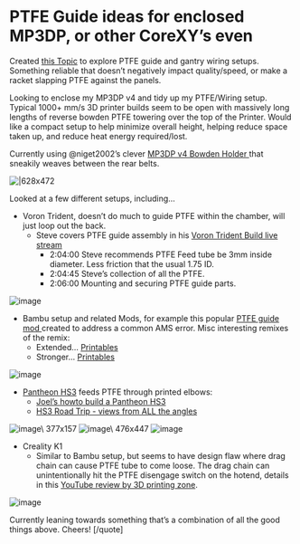 # PTFE Guide ideas for enclosed MP3DP, or other CoreXY’s even

Created [this Topic](https://forum.v1e.com/t/ptfe-guide-ideas-for-enclosed-mp3dp-or-other-corexys-even/38680) to explore PTFE guide and gantry wiring setups.  Something reliable that doesn’t negatively impact quality/speed, or make a racket slapping PTFE against the panels.

Looking to enclose my MP3DP v4 and tidy up my PTFE/Wiring setup. Typical 1000+ mm/s 3D printer builds seem to be open with massively long lengths of reverse bowden PTFE towering over the top of the Printer. Would like a compact setup to help minimize overall height, helping reduce space taken up, and reduce heat energy required/lost.

Currently using @niget2002’s clever [MP3DP v4 Bowden Holder ](https://www.thingiverse.com/thing:5968992) that sneakily weaves between the rear belts.

![|628x472](https://us2.dh-cdn.net/uploads/db5587/original/3X/2/e/2e8230f6a2d80ad921cd836b99fb91375e58a0bc.jpeg)

Looked at a few different setups, including…

* Voron Trident, doesn’t do much to guide PTFE within the chamber, will just loop out the back.
  * Steve covers PTFE guide assembly in his [Voron Trident Build live stream](https://www.youtube.com/watch?v=zXFGQMVvHrs)
    * 2:04:00 Steve recommends PTFE Feed tube be 3mm inside diameter. Less friction that the usual 1.75 ID.
    * 2:04:45 Steve’s collection of all the PTFE.
    * 2:06:00 Mounting and securing PTFE guide parts.

![image](https://us2.dh-cdn.net/uploads/db5587/optimized/3X/b/2/b2c96e949d86193e0c1617ee7e672260754672c2_2_627x500.jpeg)
* Bambu setup and related Mods, for example this popular [PTFE guide mod ](https://www.printables.com/model/338073-bambu-x1-ptfe-extruder-bracket-ams-error-fix) created to address a common AMS error. Misc interesting remixes of the remix:
  * Extended… [Printables](https://www.printables.com/model/454595-bambulabs-x1c-ptfe-bracket-extended-version)
  * Stronger… [Printables](https://www.printables.com/model/499164-stronger-ptfe-guide-for-bambu-lab-printers)

![image](https://us2.dh-cdn.net/uploads/db5587/optimized/3X/3/8/38382d9e06eb00f4b6454e564da35759d0162528_2_666x500.jpeg)

* [Pantheon HS3](https://www.youtube.com/watch?v=9l1YM_LlETg&t=5s) feeds PTFE through printed elbows:
  * [Joel’s howto build a Pantheon HS3 ](https://youtu.be/ooE0Xc6jPBY?t=910)
  * [HS3 Road Trip - views from ALL the angles](https://www.youtube.com/watch?v=446TA2VjWok)

![image\ 377x157](https://us2.dh-cdn.net/uploads/db5587/original/3X/4/3/43a194322ed3da412cad5176bafdb0c29bc16a95.png) ![image\ 476x447](https://us2.dh-cdn.net/uploads/db5587/original/3X/c/7/c7416d570c8fd464c326ab761e87c4e0e782072d.jpeg) ![image](https://us2.dh-cdn.net/uploads/db5587/optimized/3X/0/d/0d8fda691a67cfb60b9c0ae59bff0199cf58235d_2_530x500.jpeg)

* Creality K1
  * Similar to Bambu setup, but seems to have design flaw where drag chain can cause PTFE tube to come loose. The drag chain can unintentionally hit the PTFE disengage switch on the hotend, details in this [YouTube review by 3D printing zone](https://youtu.be/FPjTeTDb7r8?t=783).

![image](https://us2.dh-cdn.net/uploads/db5587/optimized/3X/3/f/3fced4a2e5854aa2718c562efee40ca679967af7_2_690x405.jpeg)

Currently leaning towards something that’s a combination of all the good things above. Cheers!
[/quote]


